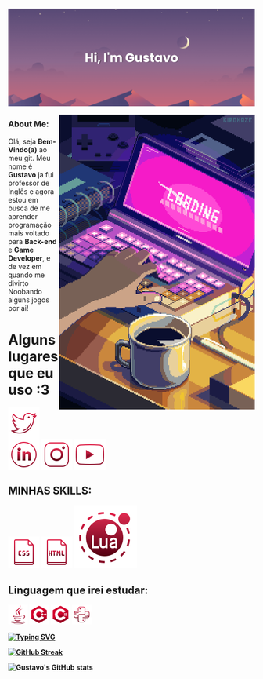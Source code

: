 ![MasterHead](banner.png)

<img align="right" alt="coding" width=400 src="git.gif">
<h3 aligh="left">About Me:</h3>
<p align="left">Olá, seja <b>Bem-Vindo(a)</b> ao meu git. Meu nome é <b>Gustavo</b> ja fui professor de Inglês e agora estou em busca de me aprender  programação mais voltado para <strong>Back-end</strong> e <strong>Game Developer</strong>, e de vez em quando me divirto Noobando alguns jogos por ai!</p>

<h1 align="left"><strong> Alguns lugares que eu uso :3</h1>
<p align="left">
<a href="seu link" target="blank"><img align="center" src="img/twitter.svg" alt="" height="64" width="64"/></a>
<a href="seu link" target="blank"><img align="center" src="img/ID.svg" alt="" height="64" width="64" /></a>
<a href="seu link" target="blank"><img align="center" src="img/instagram.svg" alt="" height="64" width="64" /></a>
<a href="seu link" target="blank"><img align="center" src="img/youtube.svg" alt="" height="64" width="64" /></a>
</p>
<h2 align="left"><strong>MINHAS SKILLS:</h2>
<p align="left"> <img src="img/css.png"/>
<img src="img/html.png"/>
<img src="img/lua.svg"/>


<h2 align="left"><strong>Linguagem que irei estudar:</h2>

<img src="img/java.svg" width = 40/>
<img src="img/C++.svg" width = 40 />
<img src="img/C.svg" width = 40/>
<img src="img/python.svg" width = 40 />


<a href="https://git.io/typing-svg"><img src="https://readme-typing-svg.demolab.com/?font=Fira+Code&pause=1000&color=E21D46&width=435&lines=Please+stand+by...;I+will+get+my+coffee.)](https://git.io/typing-svg)" alt="Typing SVG" /></a>

[![GitHub Streak](https://github-readme-streak-stats.herokuapp.com?user=devgustaR&theme=github-dark)](https://git.io/streak-stats)

![Gustavo's GitHub stats](https://github-readme-stats.vercel.app/api?username=devGustaR&show_icons=true&theme=transparent)
